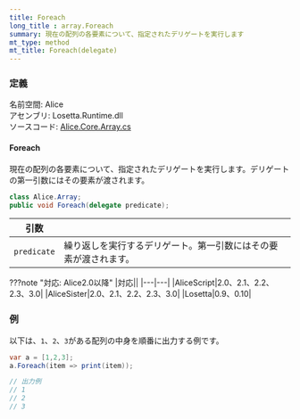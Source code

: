 ```yaml
---
title: Foreach
long_title : array.Foreach
summary: 現在の配列の各要素について、指定されたデリゲートを実行します
mt_type: method
mt_title: Foreach(delegate)
---
```


### 定義
名前空間: Alice<br/>
アセンブリ: Losetta.Runtime.dll<br/>
ソースコード: [Alice.Core.Array.cs](https://github.com/WSOFT-Project/Losetta/blob/master/Losetta.Runtime/Core/Extension/Alice.Core.Array.cs)

#### Foreach

現在の配列の各要素について、指定されたデリゲートを実行します。デリゲートの第一引数にはその要素が渡されます。

```cs title="AliceScript"
class Alice.Array;
public void Foreach(delegate predicate);
```

|引数| |
|-|-|
|`predicate`|繰り返しを実行するデリゲート。第一引数にはその要素が渡されます。|

???note "対応: Alice2.0以降"
    |対応||
    |---|---|
    |AliceScript|2.0、2.1、2.2、2.3、3.0|
    |AliceSister|2.0、2.1、2.2、2.3、3.0|
    |Losetta|0.9、0.10|

### 例
以下は、`1`、`2`、`3`がある配列の中身を順番に出力する例です。

```cs title="AliceScript"
var a = [1,2,3];
a.Foreach(item => print(item));

// 出力例
// 1
// 2
// 3
```